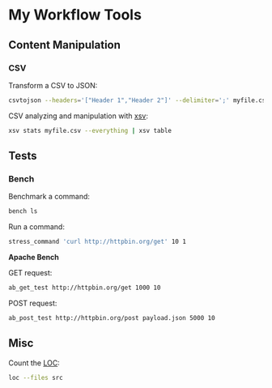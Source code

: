 # My Workflow Tools

## Content Manipulation

### CSV

Transform a CSV to JSON:

```bash
csvtojson --headers='["Header 1","Header 2"]' --delimiter=';' myfile.csv
```

CSV analyzing and manipulation with [xsv](https://github.com/BurntSushi/xsv):

```bash
xsv stats myfile.csv --everything | xsv table
```

## Tests

### Bench

Benchmark a command:

```bash
bench ls
```

Run a command:

```sh
stress_command 'curl http://httpbin.org/get' 10 1
```

**Apache Bench**

GET request:

```sh
ab_get_test http://httpbin.org/get 1000 10
```

POST request:

```sh
ab_post_test http://httpbin.org/post payload.json 5000 10
```

## Misc

Count the [LOC](https://github.com/cgag/loc):

```bash
loc --files src
```
